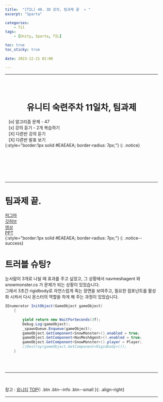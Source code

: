 ```yaml
---
title:  "[TIL] 40. 3D 강의, 팀과제 끝  ⭐ "
excerpt: "Sparta"

categories:
    - Til
tags:
    - [Unity, Sparta, TIL]

toc: true
toc_sticky: true
 
date: 2023-12-21 02:00

---
```

- - -

<BR><BR>


<center><H1>  유니티 숙련주차 11일차, 팀과제 </H1></center>

&nbsp;&nbsp; [o] 알고리즘 문제  - 47  
&nbsp;&nbsp; [x] 강의 듣기 - 2개 복습하기  
&nbsp;&nbsp; [X] 다른반 강의 듣기    
&nbsp;&nbsp; [X] 다른반 발표 보기  
{:style="border:1px solid #EAEAEA; border-radius: 7px;"}
{: .notice}  

<br><br><br><br><br>
- - - 

# 팀과제 끝.
[피그마](https://www.figma.com/file/JtZ5fogrFyykLoIp1S7SrX/5%EC%A1%B0?type=whiteboard&node-id=0-1&t=wmQbr5l2QQ2HEhRT-0)  
[깃허브](https://github.com/levell1/05Anti_Freeze)  
[영상](https://www.youtube.com/watch?v=nn0iaOlcNOk)  
[PPT](https://gamma.app/docs/Anti-Freeze--43pwpo5rajctipl?mode=doc#card-3luht4hrrfgglge)  
{:style="border:1px solid #EAEAEA; border-radius: 7px;"}
{: .notice--success}  

# 트러블 슈팅?
눈사람이 3개로 나뉠 때 효과를 주고 싶었고, 그 상황에서 navmeshagent 와 snowmonster.cs 가 문제가 되는 상황이 있었습니다.  
그래서 3초간 rigidbody로 자연스럽게 죽는 장면을 보여주고, 필요한 컴포넌트를 활성화 시켜서 다시 몬스터의 역할을 하게 해 주는 과정이 있었습니다.  
<div class="notice--primary" markdown="1"> 

```c#
IEnumerator InitObject(GameObject gameObject)
    {
        
        yield return new WaitForSeconds(3f);
        Debug.Log(gameObject);
        _spawnQueue.Enqueue(gameObject);
        gameObject.GetComponent<SnowMonster>().enabled = true;
        gameObject.GetComponent<NavMeshAgent>().enabled = true;
        gameObject.GetComponent<SnowMonster>().player = Player;
        //Destroy(gameObject.GetComponent<Rigidbody>());
    }

```
</div>


<br><br>
- - -

<br>

참고 : [유니티](https://docs.unity3d.com/kr/)
[TOP](#){: .btn .btn--info .btn--small }{: .align-right}
<br>
- - -
